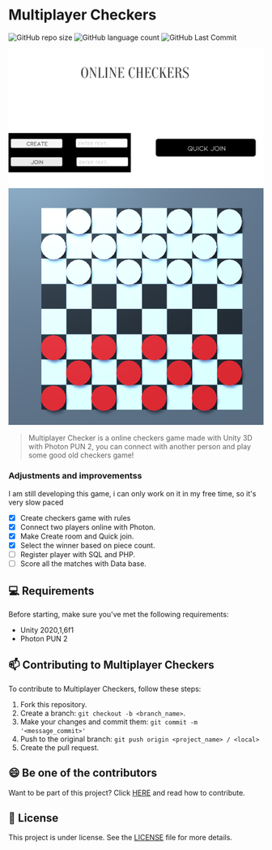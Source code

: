 

# Multiplayer Checkers

<!---Esses são exemplos. Veja https://shields.io para outras pessoas ou para personalizar este conjunto de escudos. Você pode querer incluir dependências, status do projeto e informações de licença aqui--->


![GitHub repo size](https://img.shields.io/github/languages/code-size/yurifarion/Multiplayer-Checkers-Unity3D-Photon?style=for-the-badge)
![GitHub language count](https://img.shields.io/github/languages/count/yurifarion/Multiplayer-Checkers-Unity3D-Photon?style=for-the-badge)
![GitHub Last Commit](https://img.shields.io/github/last-commit/yurifarion/Multiplayer-Checkers-Unity3D-Photon?style=for-the-badge)

<img src="sc_1_menuCheckers.png" alt="Menu">
<img src="sc_2_menuCheckers.png" alt="Game">

> Multiplayer Checker is a online checkers game made with Unity 3D with Photon PUN 2, you can connect with another person and play some good old checkers game!
### Adjustments and improvementss

I am still developing this game, i can only work on it in my free time, so it's very slow paced

- [x] Create checkers game with rules
- [x] Connect two players online with Photon.
- [x] Make Create room and Quick join.
- [x] Select the winner based on piece count.
- [ ] Register player with SQL and PHP.
- [ ] Score all the matches with Data base.

## 💻 Requirements

Before starting, make sure you've met the following requirements:
* Unity 2020,1,6f1
* Photon PUN 2

## 📫 Contributing to Multiplayer Checkers

To contribute to Multiplayer Checkers, follow these steps:

1. Fork this repository.
2. Create a branch: `git checkout -b <branch_name>`.
3. Make your changes and commit them: `git commit -m '<message_commit>'`
4. Push to the original branch: `git push origin <project_name> / <local>`
5. Create the pull request.



## 😄 Be one of the contributors<br>

Want to be part of this project? Click [HERE](CONTRIBUTING.md) and read how to contribute.

## 📝 License

This project is under license. See the [LICENSE](CC-BY-4.0) file for more details.

